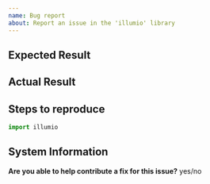 ```yaml
---
name: Bug report
about: Report an issue in the 'illumio' library
---
```


<!-- Problem overview -->

## Expected Result

<!-- What you expected to happen -->

## Actual Result

<!-- What actually happened -->

## Steps to reproduce

```python
import illumio

```

## System Information

<!-- Information about your system - python version, OS, packages installed, 
    anything you think could help identify or may contribute to the problem -->

**Are you able to help contribute a fix for this issue?** yes/no
